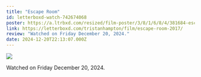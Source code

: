 ```yaml
---
title: "Escape Room"
id: letterboxd-watch-742674068
poster: https://a.ltrbxd.com/resized/film-poster/3/8/1/6/8/4/381684-escape-room-0-600-0-900-crop.jpg?v=9b010cc13e
link: https://letterboxd.com/tristanhampton/film/escape-room-2017/
review: "Watched on Friday December 20, 2024."
date: 2024-12-20T22:13:07.000Z
---
```

 <p><img src="https://a.ltrbxd.com/resized/film-poster/3/8/1/6/8/4/381684-escape-room-0-600-0-900-crop.jpg?v=9b010cc13e"/></p> <p>Watched on Friday December 20, 2024.</p>